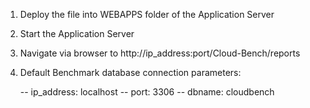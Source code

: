 1) Deploy the file into WEBAPPS folder of the Application Server

2) Start the Application Server

3) Navigate via browser to http://ip_address:port/Cloud-Bench/reports

4) Default Benchmark database connection parameters: 
   
   -- ip_address: localhost
   -- port: 3306
   -- dbname: cloudbench

